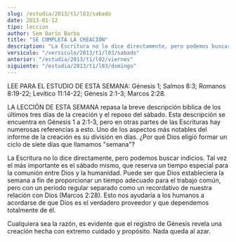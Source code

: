 ```yaml
---
slug: /estudia/2013/t1/l03/sabado
date: 2013-01-12
tipo: leccion
author: Sem Dario Barba
title: "SE COMPLETA LA CREACIÓN"
description: "La Escritura no lo dice directamente, pero podemos buscar indicios. Tal vez el  más importante es el sábado mismo, que reserva un tiempo especial para la  comunión entre Dios y la humanidad. Puede ser que Dios estableciera la semana a  fin de proporcionar un tiempo adecuado pa..."
versiculo: "/versiculo/2013/t1/l03/sabado"
anterior: "/estudia/2013/t1/l02/viernes"
siguiente: "/estudia/2013/t1/l03/domingo"
---
```


LEE PARA EL ESTUDIO DE ESTA SEMANA: Génesis 1; Salmos 8:3; Romanos 8:19-22; Levítico 11:14-22; Génesis 2:1-3; Marcos 2:28.

LA LECCIÓN DE ESTA SEMANA repasa la breve descripción bíblica de los últimos tres días de la creación y el reposo del sábado. Esta descripción se encuentra en Génesis 1 a 2:1-3, pero en otras partes de las Escrituras hay numerosas referencias a esto. Uno de los aspectos más notables del informe de la creación es su división en días. ¿Por qué Dios eligió formar un ciclo de siete días que llamamos "semana"?

La Escritura no lo dice directamente, pero podemos buscar indicios. Tal vez el más importante es el sábado mismo, que reserva un tiempo especial para la comunión entre Dios y la humanidad. Puede ser que Dios estableciera la semana a fin de proporcionar un tiempo adecuado para el trabajo común, pero con un período regular separado como un recordativo de nuestra relación con Dios (Marcos 2:28). Esto nos ayudaría a los humanos a acordarse de que Dios es el verdadero proveedor y que dependemos totalmente de él.

Cualquiera sea la razón, es evidente que el registro de Génesis revela una creación hecha con extremo cuidado y propósito. Nada queda al azar.
